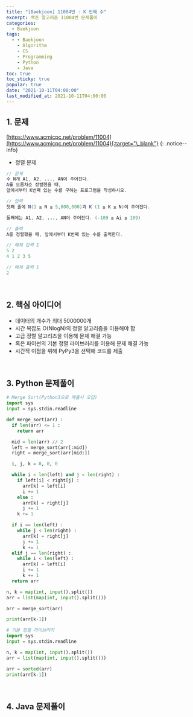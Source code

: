 ```yaml
---
title: "[Baekjoon] 11004번 : K 번째 수"
excerpt: 백준 알고리즘 11004번 문제풀이
categories:
  - Baekjoon
tags:
  - - Baekjoon
    - Algorithm
    - CS
    - Programming
    - Python
    - Java
toc: true
toc_sticky: true
popular: true
date: "2021-10-11T04:00:00"
last_modified_at: 2021-10-11T04:00:00
---
```


## 1. 문제

[https://www.acmicpc.net/problem/11004](https://www.acmicpc.net/problem/11004){:target="\_blank"}
{: .notice--info}

- 정렬 문제

```java
// 문제
수 N개 A1, A2, ..., AN이 주어진다.
A를 오름차순 정렬했을 때,
앞에서부터 K번째 있는 수를 구하는 프로그램을 작성하시오.

// 입력
첫째 줄에 N(1 ≤ N ≤ 5,000,000)과 K (1 ≤ K ≤ N)이 주어진다.

둘째에는 A1, A2, ..., AN이 주어진다. (-109 ≤ Ai ≤ 109)

// 출력
A를 정렬했을 때, 앞에서부터 K번째 있는 수를 출력한다.

// 예제 입력 1
5 2
4 1 2 3 5

// 예제 출력 1
2
```

<br>

## 2. 핵심 아이디어

- 데이터의 개수가 최대 5000000개
- 시간 복잡도 O(NlogN)의 정렬 알고리즘을 이용해야 함
- 고급 정렬 알고리즈을 이용해 문제 해결 가능
- 혹은 파이썬의 기본 정렬 라이브러리를 이용해 문제 해결 가능
- 시간적 이점을 위해 PyPy3을 선택해 코드를 제출

<br>

## 3. Python 문제풀이

```python
# Merge Sort(Python3으로 제출시 오답)
import sys
input = sys.stdin.readline

def merge_sort(arr) :
  if len(arr) <= 1 :
    return arr

  mid = len(arr) // 2
  left = merge_sort(arr[:mid])
  right = merge_sort(arr[mid:])

  i, j, k = 0, 0, 0

  while i < len(left) and j < len(right) :
    if left[i] < right[j] :
      arr[k] = left[i]
      i += 1
    else :
      arr[k] = right[j]
      j += 1
    k += 1

  if i == len(left) :
    while j < len(right) :
      arr[k] = right[j]
      j += 1
      k += 1
  elif j == len(right) :
    while i < len(left) :
      arr[k] = left[i]
      i += 1
      k += 1
  return arr

n, k = map(int, input().split())
arr = list(map(int, input().split()))

arr = merge_sort(arr)

print(arr[k-1])

# 기본 정렬 라이브러리
import sys
input = sys.stdin.readline

n, k = map(int, input().split())
arr = list(map(int, input().split()))

arr = sorted(arr)
print(arr[k-1])
```

<br>

## 4. Java 문제풀이

```java

```
